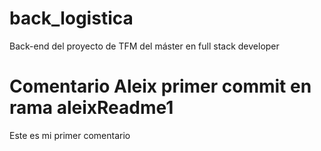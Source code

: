 # back_logistica
Back-end del proyecto de TFM del máster en full stack developer 

# Comentario Aleix primer commit en rama aleixReadme1
Este es mi primer comentario